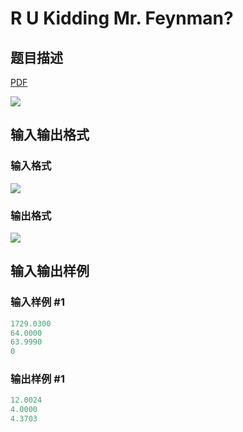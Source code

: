 # R U Kidding Mr. Feynman?

## 题目描述

[problemUrl]: https://uva.onlinejudge.org/index.php?option=com_onlinejudge&Itemid=8&category=17&page=show_problem&problem=1450

[PDF](https://uva.onlinejudge.org/external/105/p10509.pdf)

![](https://cdn.luogu.com.cn/upload/vjudge_pic/UVA10509/cd7b246072204fe7595613212fbc37f86878f665.png)

## 输入输出格式

### 输入格式

![](https://cdn.luogu.com.cn/upload/vjudge_pic/UVA10509/07fe4b17ff3547ed7f537975154d0145c6ec8f9d.png)

### 输出格式

![](https://cdn.luogu.com.cn/upload/vjudge_pic/UVA10509/413cbbeaa7c0fb062d33925bcb706da5163aa1ef.png)

## 输入输出样例

### 输入样例 #1

```cpp
1729.0300
64.0000
63.9990
0
```


### 输出样例 #1

```cpp
12.0024
4.0000
4.3703
```



